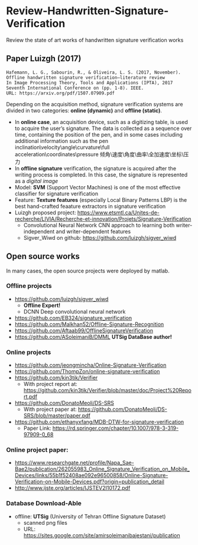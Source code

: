 # Review-Handwritten-Signature-Verification
Review the state of art works of handwritten signature verification works

## Paper Luizgh (2017)
```
Hafemann, L. G., Sabourin, R., & Oliveira, L. S. (2017, November).
Offline handwritten signature verification—literature review
In Image Processing Theory, Tools and Applications (IPTA), 2017 Seventh International Conference on (pp. 1-8). IEEE.
URL: https://arxiv.org/pdf/1507.07909.pdf
```
Depending on the acquisition method, signature verification systems are divided in two categories: **online (dynamic)** and **offline (static)**. 
- In **online case**, an acquisition device, such as a digitizing table, is used to acquire the user’s signature. The data is collected as a sequence over time, containing the position of the pen, and in some cases including additional information such as the pen inclination\velocity\angle\curvature\full acceleration\coordinates\pressure 倾角\速度\角度\曲率\全加速度\坐标\压力
- In **offline signature** verification, the signature is acquired after the writing process is completed. In this case, the signature is represented as a _digital image_
- Model: **SVM** (Support Vector Machines) is one of the most effective classifier for signature verification
- Feature: **Texture features** (especially Local Binary Patterns LBP) is the best hand-crafted feaature extractors in signature verification
- Luizgh proposed project: https://www.etsmtl.ca/Unites-de-recherche/LIVIA/Recherche-et-innovation/Projets/Signature-Verification
  - Convolutional Neural Network CNN approach to learning both writer-independent and writer-dependent features
  - Sigver_Wiwd on github: https://github.com/luizgh/sigver_wiwd

## Open source works
In many cases, the open source projects were deployed by matlab. 
### Offline projects
- https://github.com/luizgh/sigver_wiwd  
  - **Offline Expert!** 
  - DCNN Deep convolutional neural network
- https://github.com/EB324/signature_verification
- https://github.com/Malkhan52/Offline-Signature-Recognition 
- https://github.com/Aftaab99/OfflineSignatureVerification
- https://github.com/ASoleimaniB/DMML **UTSig DataBase author!**

### Online projects
- https://github.com/jeongmincha/Online-Signature-Verification
- https://github.com/ThompZon/online-signature-verification
- https://github.com/kin3tik/Verifier
  - With project report at: https://github.com/kin3tik/Verifier/blob/master/doc/Project%20Report.pdf
- https://github.com/DonatoMeoli/DS-SRS
  - With project paper at: https://github.com/DonatoMeoli/DS-SRS/blob/master/paper.pdf
- https://github.com/ethanyxfang/MDB-DTW-for-signature-verification
  - Paper Link: https://rd.springer.com/chapter/10.1007/978-3-319-97909-0_68

### Online project paper:
- https://www.researchgate.net/profile/Napa_Sae-Bae2/publication/262055983_Online_Signature_Verification_on_Mobile_Devices/links/55b1f52408ae092e96500858/Online-Signature-Verification-on-Mobile-Devices.pdf?origin=publication_detail
- http://www.ijste.org/articles/IJSTEV2I10172.pdf

### Database Download-Able
- offline: **UTSig** (University of Tehran Offline Signature Dataset)
  - scanned png files
  - URL: https://sites.google.com/site/amirsoleimanibajestani/publication
